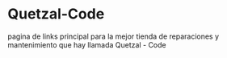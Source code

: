 # Quetzal-Code
pagina de links principal para la mejor tienda de reparaciones y mantenimiento  que hay llamada Quetzal - Code
